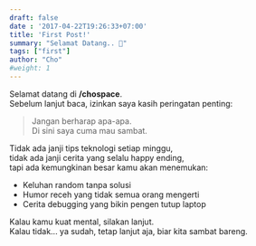 ```yaml
---
draft: false
date : '2017-04-22T19:26:33+07:00'
title: 'First Post!'
summary: "Selamat Datang.. 🙏"
tags: ["first"]
author: "Cho"
#weight: 1
---
```


Selamat datang di **/chospace**.  
Sebelum lanjut baca, izinkan saya kasih peringatan penting:

> Jangan berharap apa-apa.  
> Di sini saya cuma mau sambat.

Tidak ada janji tips teknologi setiap minggu,  
tidak ada janji cerita yang selalu happy ending,  
tapi ada kemungkinan besar kamu akan menemukan:  
- Keluhan random tanpa solusi  
- Humor receh yang tidak semua orang mengerti  
- Cerita debugging yang bikin pengen tutup laptop  

Kalau kamu kuat mental, silakan lanjut.  
Kalau tidak... ya sudah, tetap lanjut aja, biar kita sambat bareng.
